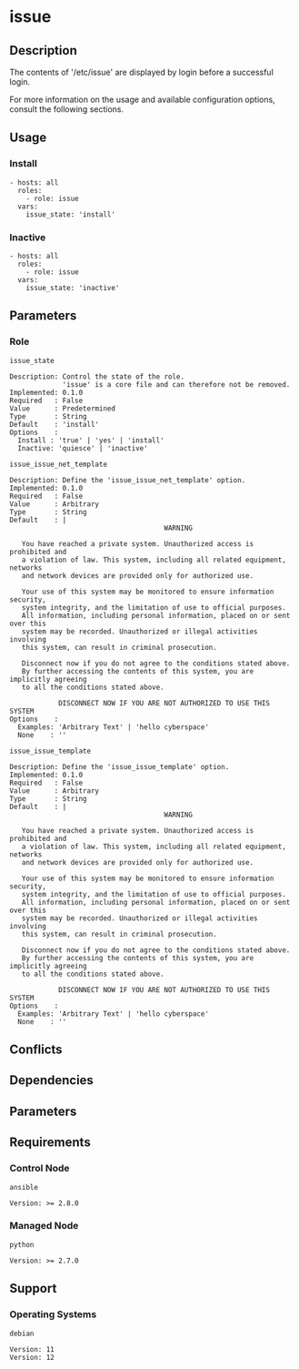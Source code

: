 # issue

## Description

The contents of '/etc/issue' are displayed by login before a successful login.

For more information on the usage and available configuration options,
consult the following sections.

## Usage

### Install

```
- hosts: all
  roles:
    - role: issue
  vars:
    issue_state: 'install'
```

### Inactive

```
- hosts: all
  roles:
    - role: issue
  vars:
    issue_state: 'inactive'
```

## Parameters

### Role

`issue_state`

    Description: Control the state of the role.
                 'issue' is a core file and can therefore not be removed.
    Implemented: 0.1.0
    Required   : False
    Value      : Predetermined
    Type       : String
    Default    : 'install'
    Options    :
      Install : 'true' | 'yes' | 'install'
      Inactive: 'quiesce' | 'inactive'

`issue_issue_net_template`

    Description: Define the 'issue_issue_net_template' option.
    Implemented: 0.1.0
    Required   : False
    Value      : Arbitrary
    Type       : String
    Default    : |
                                          WARNING

       You have reached a private system. Unauthorized access is prohibited and
       a violation of law. This system, including all related equipment, networks
       and network devices are provided only for authorized use.

       Your use of this system may be monitored to ensure information security,
       system integrity, and the limitation of use to official purposes.
       All information, including personal information, placed on or sent over this
       system may be recorded. Unauthorized or illegal activities involving
       this system, can result in criminal prosecution.

       Disconnect now if you do not agree to the conditions stated above.
       By further accessing the contents of this system, you are implicitly agreeing
       to all the conditions stated above.

                DISCONNECT NOW IF YOU ARE NOT AUTHORIZED TO USE THIS SYSTEM
    Options    :
      Examples: 'Arbitrary Text' | 'hello cyberspace'
      None    : ''

`issue_issue_template`

    Description: Define the 'issue_issue_template' option.
    Implemented: 0.1.0
    Required   : False
    Value      : Arbitrary
    Type       : String
    Default    : |
                                          WARNING

       You have reached a private system. Unauthorized access is prohibited and
       a violation of law. This system, including all related equipment, networks
       and network devices are provided only for authorized use.

       Your use of this system may be monitored to ensure information security,
       system integrity, and the limitation of use to official purposes.
       All information, including personal information, placed on or sent over this
       system may be recorded. Unauthorized or illegal activities involving
       this system, can result in criminal prosecution.

       Disconnect now if you do not agree to the conditions stated above.
       By further accessing the contents of this system, you are implicitly agreeing
       to all the conditions stated above.

                DISCONNECT NOW IF YOU ARE NOT AUTHORIZED TO USE THIS SYSTEM
    Options    :
      Examples: 'Arbitrary Text' | 'hello cyberspace'
      None    : ''

## Conflicts

## Dependencies

## Parameters

## Requirements

### Control Node

`ansible`

    Version: >= 2.8.0

### Managed Node

`python`

    Version: >= 2.7.0

## Support

### Operating Systems

`debian`

    Version: 11
    Version: 12
